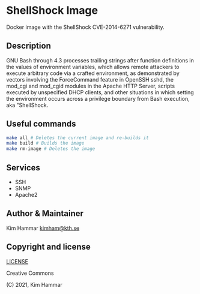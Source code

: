 # ShellShock Image

Docker image with the ShellShock CVE-2014-6271 vulnerability.

## Description

GNU Bash through 4.3 processes trailing strings after function definitions in the values of environment variables, which allows remote attackers to execute arbitrary code via a crafted environment, as demonstrated by vectors involving the ForceCommand feature in OpenSSH sshd, the mod_cgi and mod_cgid modules in the Apache HTTP Server, scripts executed by unspecified DHCP clients, and other situations in which setting the environment occurs across a privilege boundary from Bash execution, aka "ShellShock.

## Useful commands

```bash
make all # Deletes the current image and re-builds it
make build # Builds the image
make rm-image # Deletes the image   
```

## Services

- SSH
- SNMP
- Apache2

## Author & Maintainer

Kim Hammar <kimham@kth.se>

## Copyright and license

[LICENSE](LICENSE.md)

Creative Commons

(C) 2021, Kim Hammar